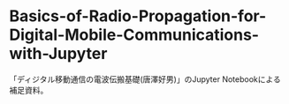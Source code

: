 # Basics-of-Radio-Propagation-for-Digital-Mobile-Communications-with-Jupyter
「ディジタル移動通信の電波伝搬基礎(唐澤好男)」のJupyter Notebookによる補足資料。
